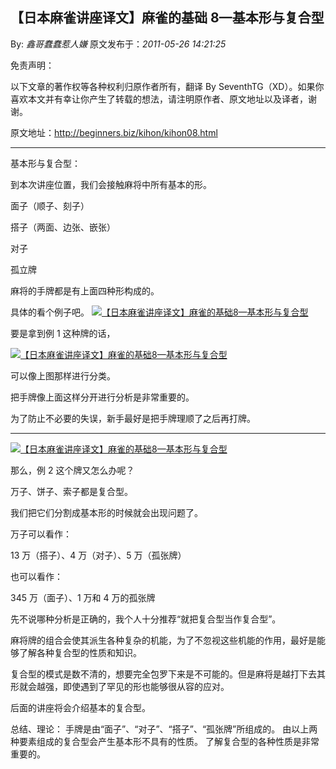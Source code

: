 ## 【日本麻雀讲座译文】麻雀的基础 8—基本形与复合型

By: _鑫哥蠢蠢惹人嫌_ 原文发布于：_2011-05-26 14:21:25_

免责声明：

以下文章的著作权等各种权利归原作者所有，翻译 By
SeventhTG（XD）。如果你喜欢本文并有幸让你产生了转载的想法，请注明原作者、原文地址以及译者，谢谢。

原文地址：http://beginners.biz/kihon/kihon08.html

---

基本形与复合型：

到本次讲座位置，我们会接触麻将中所有基本的形。

面子（顺子、刻子）

搭子（两面、边张、嵌张）

对子

孤立牌

麻将的手牌都是有上面四种形构成的。

具体的看个例子吧。
[![【日本麻雀讲座译文】麻雀的基础8—基本形与复合型](http://s7.sinaimg.cn/middle/7f78b76fga427fc76c726&690)](http://photo.blog.sina.com.cn/showpic.html#blogid=7f78b76f0100rq13&url=http://s7.sinaimg.cn/orignal/7f78b76fga427fc76c726)

要是拿到例 1 这种牌的话，

[![【日本麻雀讲座译文】麻雀的基础8—基本形与复合型](http://s8.sinaimg.cn/middle/7f78b76fga427ff375907&690)](http://photo.blog.sina.com.cn/showpic.html#blogid=7f78b76f0100rq13&url=http://s8.sinaimg.cn/orignal/7f78b76fga427ff375907)

可以像上图那样进行分类。

把手牌像上面这样分开进行分析是非常重要的。

为了防止不必要的失误，新手最好是把手牌理顺了之后再打牌。

---

[![【日本麻雀讲座译文】麻雀的基础8—基本形与复合型](http://s3.sinaimg.cn/middle/7f78b76fga428192cd342&690)](http://photo.blog.sina.com.cn/showpic.html#blogid=7f78b76f0100rq13&url=http://s3.sinaimg.cn/orignal/7f78b76fga428192cd342)

那么，例 2 这个牌又怎么办呢？

万子、饼子、索子都是复合型。

我们把它们分割成基本形的时候就会出现问题了。

万子可以看作：

13 万（搭子）、4 万（对子）、5 万（孤张牌）

也可以看作：

345 万（面子）、1 万和 4 万的孤张牌

先不说哪种分析是正确的，我个人十分推荐“就把复合型当作复合型”。

麻将牌的组合会使其派生各种复杂的机能，为了不忽视这些机能的作用，最好是能够了解各种复合型的性质和知识。

复合型的模式是数不清的，想要完全包罗下来是不可能的。但是麻将是越打下去其形就会越强，即使遇到了罕见的形也能够很从容的应对。

后面的讲座将会介绍基本的复合型。

总结、理论：
手牌是由“面子”、“对子”、“搭子”、“孤张牌”所组成的。
由以上两种要素组成的复合型会产生基本形不具有的性质。
了解复合型的各种性质是非常重要的。
